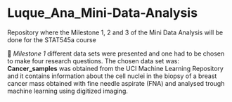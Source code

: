 # Luque_Ana_Mini-Data-Analysis
Repository where the Milestone 1, 2 and 3 of the Mini Data Analysis will be done for the STAT545a course

:bookmark_tabs: *Milestone 1*
different data sets were presented and one had to be chosen to make four research questions.
The chosen data set was: **Cancer_samples** was obtained from the UCI Machine Learning Repository and it contains information about the cell nuclei in the biopsy of a breast cancer mass obtained with fine needle aspirate (FNA) and analysed trough machine learning using digitized imaging. 


